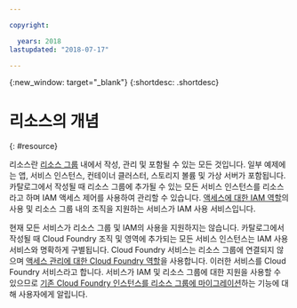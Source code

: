 ```yaml
---

copyright:

  years: 2018
lastupdated: "2018-07-17"

---
```


{:new_window: target="_blank"}
{:shortdesc: .shortdesc}


# 리소스의 개념
{: #resource}

리소스란 [리소스 그룹](/docs/resources/resourcegroups.html#rgs) 내에서 작성, 관리 및 포함될 수 있는 모든 것입니다. 일부 예제에는 앱, 서비스 인스턴스, 컨테이너 클러스터, 스토리지 볼륨 및 가상 서버가 포함됩니다. 카탈로그에서 작성될 때 리소스 그룹에 추가될 수 있는 모든 서비스 인스턴스를 리소스라고 하며 IAM 액세스 제어를 사용하여 관리할 수 있습니다. [액세스에 대한 IAM 역할](/docs/iam/users_roles.html#iamusermanrol)의 사용 및 리소스 그룹 내의 조직을 지원하는 서비스가 IAM 사용 서비스입니다.

현재 모든 서비스가 리소스 그룹 및 IAM의 사용을 지원하지는 않습니다. 카탈로그에서 작성될 때 Cloud Foundry 조직 및 영역에 추가되는 모든 서비스 인스턴스는 IAM 사용 서비스와 명확하게 구별됩니다. Cloud Foundry 서비스는 리소스 그룹에 연결되지 않으며 [액세스 관리에 대한 Cloud Foundry 역할](/docs/iam/cfaccess.html#cfaccess)을 사용합니다. 이러한 서비스를 Cloud Foundry 서비스라고 합니다. 서비스가 IAM 및 리소스 그룹에 대한 지원을 사용할 수 있으므로 [기존 Cloud Foundry 인스턴스를 리소스 그룹에 마이그레이션](/docs/resources/instance_migration.html#migrate)하는 기능에 대해 사용자에게 알립니다.


